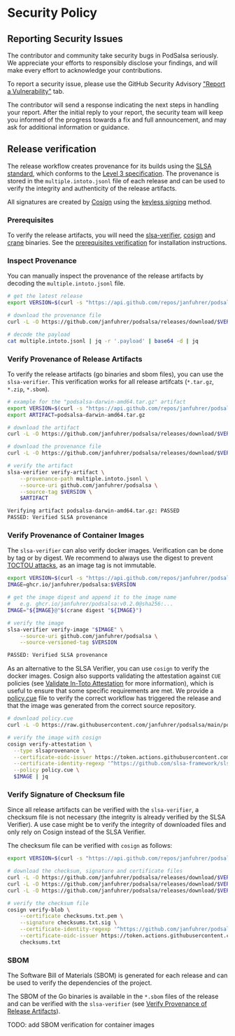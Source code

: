 # Security Policy

## Reporting Security Issues

The contributor and community take security bugs in PodSalsa seriously. We appreciate your efforts to responsibly disclose your findings, and will make every effort to acknowledge your contributions.

To report a security issue, please use the GitHub Security Advisory ["Report a Vulnerability"](https://github.com/janfuhrer/podsalsa/security/advisories/new) tab.

The contributor will send a response indicating the next steps in handling your report. After the initial reply to your report, the security team will keep you informed of the progress towards a fix and full announcement, and may ask for additional information or guidance.

## Release verification

The release workflow creates provenance for its builds using the [SLSA standard](https://slsa.dev), which conforms to the [Level 3 specification](https://slsa.dev/spec/v1.0/levels#build-l3). The provenance is stored in the `multiple.intoto.jsonl` file of each release and can be used to verify the integrity and authenticity of the release artifacts.

All signatures are created by [Cosign](https://github.com/sigstore/cosign) using the [keyless signing](https://docs.sigstore.dev/verifying/verify/#keyless-verification-using-openid-connect) method.

### Prerequisites

To verify the release artifacts, you will need the [slsa-verifier](https://github.com/slsa-framework/slsa-verifier), [cosign](https://github.com/sigstore/cosign) and [crane](https://github.com/google/go-containerregistry/blob/main/cmd/crane/README.md) binaries. See the [prerequisites verification](docs/prerequisites_verification.md) for installation instructions.

### Inspect Provenance

You can manually inspect the provenance of the release artifacts by decoding the `multiple.intoto.jsonl` file.

```bash
# get the latest release
export VERSION=$(curl -s "https://api.github.com/repos/janfuhrer/podsalsa/releases/latest" | jq -r '.tag_name')

# download the provenance file
curl -L -O https://github.com/janfuhrer/podsalsa/releases/download/$VERSION/multiple.intoto.jsonl

# decode the payload
cat multiple.intoto.jsonl | jq -r '.payload' | base64 -d | jq
```

### Verify Provenance of Release Artifacts

To verify the release artifacts (go binaries and sbom files), you can use the `slsa-verifier`. This verification works for all release artifcats (`*.tar.gz`, `*.zip`, `*.sbom`).

```bash
# example for the "podsalsa-darwin-amd64.tar.gz" artifact
export VERSION=$(curl -s "https://api.github.com/repos/janfuhrer/podsalsa/releases/latest" | jq -r '.tag_name')
export ARTIFACT=podsalsa-darwin-amd64.tar.gz

# download the artifact
curl -L -O https://github.com/janfuhrer/podsalsa/releases/download/$VERSION/$ARTIFACT

# download the provenance file
curl -L -O https://github.com/janfuhrer/podsalsa/releases/download/$VERSION/multiple.intoto.jsonl

# verify the artifact
slsa-verifier verify-artifact \
	--provenance-path multiple.intoto.jsonl \
	--source-uri github.com/janfuhrer/podsalsa \
	--source-tag $VERSION \
    $ARTIFACT

Verifying artifact podsalsa-darwin-amd64.tar.gz: PASSED
PASSED: Verified SLSA provenance
```

### Verify Provenance of Container Images

The `slsa-verifier` can also verify docker images. Verification can be done by tag or by digest. We recommend to always use the digest to prevent [TOCTOU attacks](https://github.com/slsa-framework/slsa-verifier?tab=readme-ov-file#toctou-attacks), as an image tag is not immutable.

```bash
export VERSION=$(curl -s "https://api.github.com/repos/janfuhrer/podsalsa/releases/latest" | jq -r '.tag_name')
IMAGE=ghcr.io/janfuhrer/podsalsa:$VERSION

# get the image digest and append it to the image name
#   e.g. ghcr.io/janfuhrer/podsalsa:v0.2.0@sha256:...
IMAGE="${IMAGE}@"$(crane digest "${IMAGE}")

# verify the image
slsa-verifier verify-image "$IMAGE" \
	--source-uri github.com/janfuhrer/podsalsa \
	--source-versioned-tag $VERSION

PASSED: Verified SLSA provenance
```

As an alternative to the SLSA Verifier, you can use `cosign` to verify the docker images. Cosign also supports validating the attestation against `CUE` policies (see [Validate In-Toto Attestation](https://docs.sigstore.dev/verifying/attestation/#validate-in-toto-attestations) for more information), which is useful to ensure that some specific requirements are met. We provide a [policy.cue](./policy.cue) file to verify the correct workflow has triggered the release and that the image was generated from the correct source repository. 

```bash
# download policy.cue
curl -L -O https://raw.githubusercontent.com/janfuhrer/podsalsa/main/policy.cue

# verify the image with cosign
cosign verify-attestation \
  --type slsaprovenance \
  --certificate-oidc-issuer https://token.actions.githubusercontent.com \
  --certificate-identity-regexp '^https://github.com/slsa-framework/slsa-github-generator/.github/workflows/generator_container_slsa3.yml@refs/tags/v[0-9]+.[0-9]+.[0-9]+$' \
  --policy policy.cue \
  $IMAGE | jq
```

### Verify Signature of Checksum file

Since all release artifacts can be verified with the `slsa-verifier`, a checksum file is not necessary (the integrity is already verified by the SLSA Verifier). A use case might be to verify the integrity of downloaded files and only rely on Cosign instead of the SLSA Verifier.

The checksum file can be verified with `cosign` as follows:

```bash
export VERSION=$(curl -s "https://api.github.com/repos/janfuhrer/podsalsa/releases/latest" | jq -r '.tag_name')

# download the checksum, signature and certificate files
curl -L -O https://github.com/janfuhrer/podsalsa/releases/download/$VERSION/checksums.txt
curl -L -O https://github.com/janfuhrer/podsalsa/releases/download/$VERSION/checksums.txt.sig
curl -L -O https://github.com/janfuhrer/podsalsa/releases/download/$VERSION/checksums.txt.pem

# verify the checksum file
cosign verify-blob \
	--certificate checksums.txt.pem \
	--signature checksums.txt.sig \
	--certificate-identity-regexp '^https://github.com/janfuhrer/podsalsa/.github/workflows/release.yml@refs/tags/v[0-9]+.[0-9]+.[0-9]+$' \
	--certificate-oidc-issuer https://token.actions.githubusercontent.com \
	checksums.txt
```

### SBOM

The Software Bill of Materials (SBOM) is generated for each release and can be used to verify the dependencies of the project.

The SBOM of the Go binaries is available in the `*.sbom` files of the release and can be verified with the `slsa-verifier` (see [Verify Provenance of Release Artifacts](#verify-provenance-of-release-artifacts)).



TODO: add SBOM verification for container images
